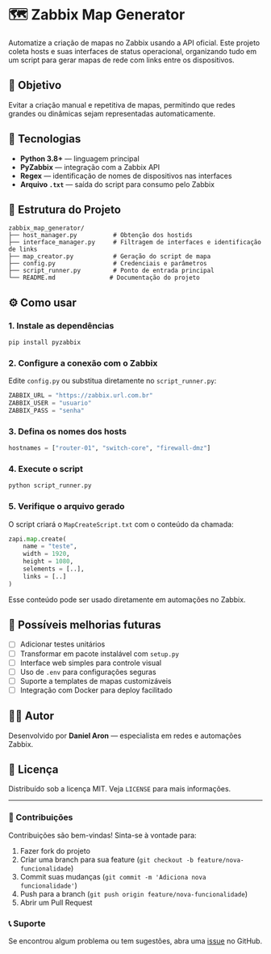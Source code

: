 # 🗺️ Zabbix Map Generator

Automatize a criação de mapas no Zabbix usando a API oficial. Este projeto coleta hosts e suas interfaces de status operacional, organizando tudo em um script para gerar mapas de rede com links entre os dispositivos.

## 🚀 Objetivo

Evitar a criação manual e repetitiva de mapas, permitindo que redes grandes ou dinâmicas sejam representadas automaticamente.

## 🧰 Tecnologias

- **Python 3.8+** — linguagem principal
- **PyZabbix** — integração com a Zabbix API
- **Regex** — identificação de nomes de dispositivos nas interfaces
- **Arquivo `.txt`** — saída do script para consumo pelo Zabbix

## 📁 Estrutura do Projeto

```
zabbix_map_generator/
├── host_manager.py          # Obtenção dos hostids
├── interface_manager.py     # Filtragem de interfaces e identificação de links
├── map_creator.py           # Geração do script de mapa
├── config.py                # Credenciais e parâmetros
├── script_runner.py         # Ponto de entrada principal
└── README.md               # Documentação do projeto
```

## ⚙️ Como usar

### 1. Instale as dependências

```bash
pip install pyzabbix
```

### 2. Configure a conexão com o Zabbix

Edite `config.py` ou substitua diretamente no `script_runner.py`:

```python
ZABBIX_URL = "https://zabbix.url.com.br"
ZABBIX_USER = "usuario"
ZABBIX_PASS = "senha"
```

### 3. Defina os nomes dos hosts

```python
hostnames = ["router-01", "switch-core", "firewall-dmz"]
```

### 4. Execute o script

```bash
python script_runner.py
```

### 5. Verifique o arquivo gerado

O script criará o `MapCreateScript.txt` com o conteúdo da chamada:

```python
zapi.map.create(
    name = "teste",
    width = 1920,
    height = 1080,
    selements = [..],
    links = [..]
)
```

Esse conteúdo pode ser usado diretamente em automações no Zabbix.

## 🔮 Possíveis melhorias futuras

- [ ] Adicionar testes unitários
- [ ] Transformar em pacote instalável com `setup.py`
- [ ] Interface web simples para controle visual
- [ ] Uso de `.env` para configurações seguras
- [ ] Suporte a templates de mapas customizáveis
- [ ] Integração com Docker para deploy facilitado

## 👨‍💻 Autor

Desenvolvido por **Daniel Aron** — especialista em redes e automações Zabbix.

## 📄 Licença

Distribuído sob a licença MIT. Veja `LICENSE` para mais informações.

---

### 🤝 Contribuições

Contribuições são bem-vindas! Sinta-se à vontade para:

1. Fazer fork do projeto
2. Criar uma branch para sua feature (`git checkout -b feature/nova-funcionalidade`)
3. Commit suas mudanças (`git commit -m 'Adiciona nova funcionalidade'`)
4. Push para a branch (`git push origin feature/nova-funcionalidade`)
5. Abrir um Pull Request

### 📞 Suporte

Se encontrou algum problema ou tem sugestões, abra uma [issue](../../issues) no GitHub.